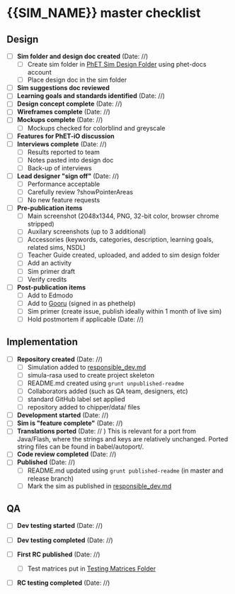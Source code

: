 # {{SIM_NAME}} master checklist

## Design
- [ ] **Sim folder and design doc created** (Date: //) 
  - [ ] Create sim folder in [PhET Sim Design Folder](https://drive.google.com/drive/folders/0B6CMwxdP0NGYUUhvZnlCUDF0bGc) using phet-docs account
  - [ ] Place design doc in the sim folder
- [ ] **Sim suggestions doc reviewed**
- [ ] **Learning goals and standards identified** (Date: //)
- [ ] **Design concept complete**  (Date: //)
- [ ] **Wireframes complete** (Date: //) 
- [ ] **Mockups complete** (Date: //) 
  - [ ] Mockups checked for colorblind and greyscale
- [ ] **Features for PhET-iO discussion** 
- [ ] **Interviews complete** (Date: //) 
  - [ ] Results reported to team
  - [ ] Notes pasted into design doc
  - [ ] Back-up of interviews
- [ ] **Lead designer "sign off"** (Date: //) 
  - [ ] Performance acceptable
  - [ ] Carefully review ?showPointerAreas
  - [ ] No new feature requests
- [ ] **Pre-publication items** 
  - [ ] Main screenshot (2048x1344, PNG, 32-bit color, browser chrome stripped)
  - [ ] Auxilary screenshots (up to 3 additional)
  - [ ] Accessories (keywords, categories, description, learning goals, related sims, NSDL)
  - [ ] Teacher Guide created, uploaded, and added to sim design folder
  - [ ] Add an activity
  - [ ] Sim primer draft
  - [ ] Verify credits
- [ ] **Post-publication items** 
  - [ ] Add to Edmodo
  - [ ] Add to [Gooru](http://gooru.org/PhET/content/resources) (signed in as phethelp)
  - [ ] Sim primer (create issue, publish ideally within 1 month of live sim)
  - [ ] Hold postmortem if applicable (Date: //) 

## Implementation
- [ ] **Repository created** (Date: //)
  - [ ] Simulation added to [responsible_dev.md](https://github.com/phetsims/phet-info/blob/master/sim-info/responsible_dev.md)
  - [ ] simula-rasa used to create project skeleton
  - [ ] README.md created using `grunt unpublished-readme`
  - [ ] Collaborators added (such as QA team, designers, etc)
  - [ ] standard GitHub label set applied
  - [ ] repository added to chipper/data/ files
- [ ] **Development started** (Date: //)
- [ ] **Sim is "feature complete"** (Date: //)
- [ ] **Translations ported** (Date: // ) This is relevant for a port from Java/Flash, where the strings and keys are relatively unchanged. Ported string files can be found in babel/autoport/.
- [ ] **Code review completed** (Date: //) 
- [ ] **Published** (Date: //) 
  - [ ] README.md updated using `grunt published-readme` (in master and release branch)
  - [ ] Mark the sim as published in [responsible_dev.md](https://github.com/phetsims/phet-info/blob/master/sim-info/responsible_dev.md)
 
## QA
- [ ] **Dev testing started** (Date: //) 
- [ ] **Dev testing completed** (Date: //) 
- [ ] **First RC published** (Date: //)
  - [ ] Test matrices put in [Testing Matrices Folder](https://drive.google.com/drive/folders/0B6CMwxdP0NGYbW9fTGNCODdYVjQ)
- [ ] **RC testing completed** (Date: //)

